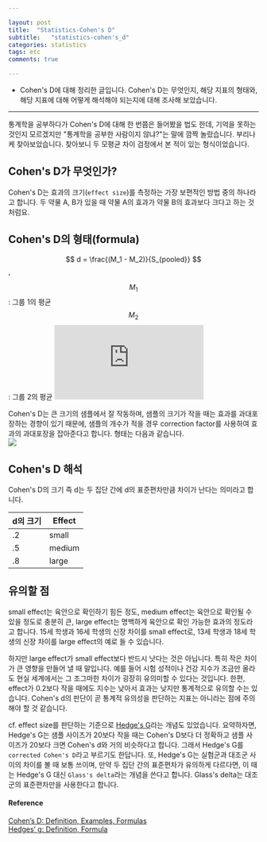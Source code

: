 ```yaml
---

layout: post
title:  "Statistics-Cohen's D"
subtitle:   "statistics-cohen's_d"
categories: statistics
tags: etc
comments: true

---  
```


- Cohen's D에 대해 정리한 글입니다. Cohen's D는 무엇인지, 해당 지표의 형태와, 해당 지표에 대해 어떻게 해석해야 되는지에 대해 조사해 
보았습니다. 

---  

통계학을 공부하다가 Cohen's D에 대해 한 번쯤은 들어봤을 법도 한데, 기억을 못하는 것인지 모르겠지만 "통계학을 공부한 사람이지 
않냐?"는 말에 깜짝 놀랐습니다. 부리나케 찾아보았습니다. 찾아보니 두 모평균 차이 검정에서 본 적이 있는 형식이었습니다.  

## Cohen's D가 무엇인가?  
Cohen's D는 효과의 크기(`effect size`)를 측정하는 가장 보편적인 방법 중의 하나라고 합니다. 
두 약물 A, B가 있을 때 약물 A의 효과가 약물 B의 효과보다 크다고 하는 것처럼요.  

## Cohen's D의 형태(formula)  
$$ d = \frac{(M_1 - M_2)}{S_{pooled}} $$,  

$$M_1$$: 그룹 1의 평균  
$$M_2$$: 그룹 2의 평균
![](https://latex.codecogs.com/gif.latex?%24%24S_%7Bpooled%7D%24%24%3A%20%24%24%5Csqrt%7B%5Cfrac%7Bs_1%5E2&plus;s_2%5E2%7D%7B2%7D%7D%24%24)  

Cohen's D는 큰 크기의 샘플에서 잘 작동하며, 샘플의 크기가 작을 때는 효과를 과대포장하는 경향이 있기 때문에, 샘플의 개수가 적을 경우 
correction factor를 사용하여 효과의 과대포장을 잡아준다고 합니다. 형태는 다음과 같습니다.  
![](https://www.statisticshowto.datasciencecentral.com/wp-content/uploads/2016/10/small-samples-formula.png)  

## Cohen's D 해석  
Cohen's D의 크기 즉 d는 두 집단 간에 d의 표준편차만큼 차이가 난다는 의미라고 합니다.  

|d의 크기|Effect|
|------|------|
|.2|small|
|.5|medium|
|.8|large|  

## 유의할 점  

small effect는 육안으로 확인하기 힘든 정도, medium effect는 육안으로 확인될 수 있을 정도로 충분히 큰, 
large effect는 명백하게 육안으로 확인 가능한 효과의 정도라고 합니다. 15세 학생과 16세 학생의 신장 차이를 small effect로, 
13세 학생과 18세 학생의 신장 차이를 large effect의 예로 들 수 있습니다.  

하지만 large effect가 small effect보다 반드시 낫다는 것은 아닙니다. 특히 작은 차이가 큰 영향을 만들어 낼 때 말입니다. 
예를 들어 시험 성적이나 건강 지수가 조금만 올라도 현실 세계에서는 그 조그마한 차이가 굉장히 유의미할 수 있다는 것입니다. 
한편, effect가 0.2보다 작을 때에도 지수는 낮아서 효과는 낮지만 통계적으로 유의할 수는 있습니다. Cohen's d의 판단이 
곧 통계적 유의성을 판단하는 지표는 아니라는 점에 주의해야 할 것 같습니다.  


cf. effect size를 판단하는 기준으로 [Hedge's G](https://www.statisticshowto.datasciencecentral.com/hedges-g/)라는 개념도 있었습니다. 
요약하자면, Hedge's G는 샘플 사이즈가 20보다 작을 때는 Cohen's D보다 더 정확하고 샘플 사이즈가 20보다 크면 Cohen's d와 거의 비슷하다고 합니다. 
그래서 Hedge's G를 `corrected Cohen's D`라고 부르기도 한답니다. 또, Hedge's G는 실험군과 대조군 사이의 차이를 볼 때 보통 쓰이며, 만약 
두 집단 간의 표준편차가 유의하게 다르다면, 이 때는 Hedge's G 대신 `Glass's delta`라는 개념을 쓴다고 합니다. Glass's delta는 대조군의 
표준편차만을 사용한다고 합니다.  


#### Reference  
[Cohen’s D: Definition, Examples, Formulas](https://www.statisticshowto.datasciencecentral.com/cohens-d/)  
[Hedges’ g: Definition, Formula](https://www.statisticshowto.datasciencecentral.com/hedges-g/)
